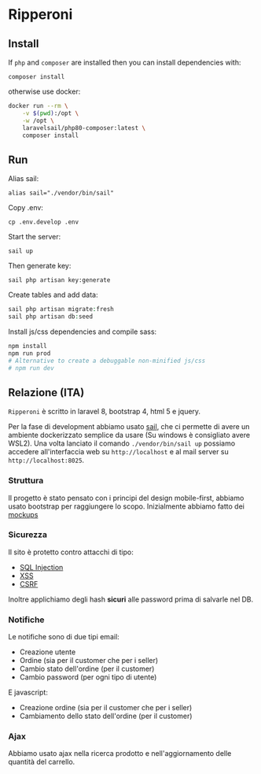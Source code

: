 # Ripperoni

## Install

If `php` and `composer` are installed then you can install dependencies with:

`composer install`

otherwise use docker:

```sh
docker run --rm \
    -v $(pwd):/opt \
    -w /opt \
    laravelsail/php80-composer:latest \
    composer install
```

## Run

Alias sail:

`alias sail="./vendor/bin/sail"`

Copy .env:

`cp .env.develop .env`

Start the server:

`sail up`

Then generate key:

`sail php artisan key:generate`

Create tables and add data:

```php
sail php artisan migrate:fresh
sail php artisan db:seed
```

Install js/css dependencies and compile sass:

```sh
npm install
npm run prod
# Alternative to create a debuggable non-minified js/css
# npm run dev
```

## Relazione (ITA)

`Ripperoni` è scritto in laravel 8, bootstrap 4, html 5 e jquery.

Per la fase di development abbiamo usato [sail](https://laravel.com/docs/8.x/sail), che ci
permette di avere un ambiente dockerizzato semplice da usare (Su windows è consigliato
avere WSL2). Una volta lanciato il comando `./vendor/bin/sail up` possiamo 
accedere all'interfaccia web su `http://localhost` e al mail server su `http://localhost:8025`.

### Struttura

Il progetto è stato pensato con i principi del design mobile-first, abbiamo usato bootstrap
per raggiungere lo scopo. Inizialmente abbiamo fatto dei [mockups](./mockups)

### Sicurezza

Il sito è protetto contro attacchi di tipo:

* [SQL Injection](https://portswigger.net/web-security/sql-injection)
* [XSS](https://portswigger.net/web-security/cross-site-scripting)
* [CSRF](https://portswigger.net/web-security/csrf)

Inoltre applichiamo degli hash **sicuri** alle password prima di salvarle nel DB.

### Notifiche

Le notifiche sono di due tipi email:

* Creazione utente
* Ordine (sia per il customer che per i seller)
* Cambio stato dell'ordine (per il customer)
* Cambio password (per ogni tipo di utente)

E javascript:

* Creazione ordine (sia per il customer che per i seller)
* Cambiamento dello stato dell'ordine (per il customer)

### Ajax

Abbiamo usato ajax nella ricerca prodotto e nell'aggiornamento delle quantità del carrello.
